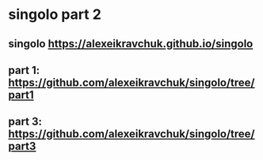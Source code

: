 # singolo part 2

## singolo https://alexeikravchuk.github.io/singolo

## part 1: https://github.com/alexeikravchuk/singolo/tree/part1

## part 3: https://github.com/alexeikravchuk/singolo/tree/part3

